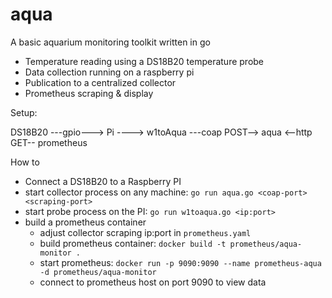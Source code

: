 # aqua
A basic aquarium monitoring toolkit written in go

- Temperature reading using a DS18B20 temperature probe
- Data collection running on a raspberry pi
- Publication to a centralized collector
- Prometheus scraping & display


Setup:

DS18B20 ---gpio---> Pi ----> w1toAqua ---coap POST--> aqua <--http GET-- prometheus

How to

- Connect a DS18B20 to a Raspberry PI
- start collector process on any machine: `go run aqua.go <coap-port> <scraping-port>`
- start probe process on the PI: `go run w1toaqua.go <ip:port>`
- build a prometheus container
  - adjust collector scraping ip:port in `prometheus.yaml`
  - build prometheus container: `docker build -t prometheus/aqua-monitor .`
  - start prometheus: `docker run -p 9090:9090 --name prometheus-aqua -d prometheus/aqua-monitor`
  - connect to prometheus host on port 9090 to view data



